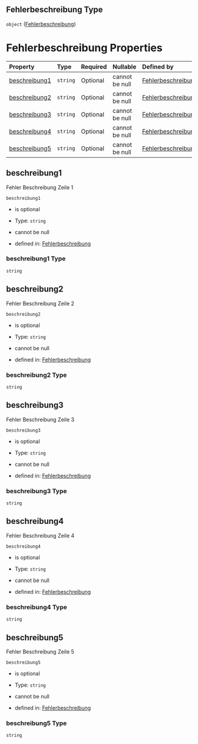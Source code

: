 ## Fehlerbeschreibung Type

`object` ([Fehlerbeschreibung](fehlerbeschreibung.md))

# Fehlerbeschreibung Properties

| Property                        | Type     | Required | Nullable       | Defined by                                                                                                                                                                                                      |
| :------------------------------ | :------- | :------- | :------------- | :-------------------------------------------------------------------------------------------------------------------------------------------------------------------------------------------------------------- |
| [beschreibung1](#beschreibung1) | `string` | Optional | cannot be null | [Fehlerbeschreibung](fehlerbeschreibung-properties-beschreibung1.md "https://raw.githubusercontent.com/conuti-gmbh/bo4e-schema/master/schemas/v1/com/Fehlerbeschreibung.schema.json#/properties/beschreibung1") |
| [beschreibung2](#beschreibung2) | `string` | Optional | cannot be null | [Fehlerbeschreibung](fehlerbeschreibung-properties-beschreibung2.md "https://raw.githubusercontent.com/conuti-gmbh/bo4e-schema/master/schemas/v1/com/Fehlerbeschreibung.schema.json#/properties/beschreibung2") |
| [beschreibung3](#beschreibung3) | `string` | Optional | cannot be null | [Fehlerbeschreibung](fehlerbeschreibung-properties-beschreibung3.md "https://raw.githubusercontent.com/conuti-gmbh/bo4e-schema/master/schemas/v1/com/Fehlerbeschreibung.schema.json#/properties/beschreibung3") |
| [beschreibung4](#beschreibung4) | `string` | Optional | cannot be null | [Fehlerbeschreibung](fehlerbeschreibung-properties-beschreibung4.md "https://raw.githubusercontent.com/conuti-gmbh/bo4e-schema/master/schemas/v1/com/Fehlerbeschreibung.schema.json#/properties/beschreibung4") |
| [beschreibung5](#beschreibung5) | `string` | Optional | cannot be null | [Fehlerbeschreibung](fehlerbeschreibung-properties-beschreibung5.md "https://raw.githubusercontent.com/conuti-gmbh/bo4e-schema/master/schemas/v1/com/Fehlerbeschreibung.schema.json#/properties/beschreibung5") |

## beschreibung1

Fehler Beschreibung Zeile 1

`beschreibung1`

*   is optional

*   Type: `string`

*   cannot be null

*   defined in: [Fehlerbeschreibung](fehlerbeschreibung-properties-beschreibung1.md "https://raw.githubusercontent.com/conuti-gmbh/bo4e-schema/master/schemas/v1/com/Fehlerbeschreibung.schema.json#/properties/beschreibung1")

### beschreibung1 Type

`string`

## beschreibung2

Fehler Beschreibung Zeile 2

`beschreibung2`

*   is optional

*   Type: `string`

*   cannot be null

*   defined in: [Fehlerbeschreibung](fehlerbeschreibung-properties-beschreibung2.md "https://raw.githubusercontent.com/conuti-gmbh/bo4e-schema/master/schemas/v1/com/Fehlerbeschreibung.schema.json#/properties/beschreibung2")

### beschreibung2 Type

`string`

## beschreibung3

Fehler Beschreibung Zeile 3

`beschreibung3`

*   is optional

*   Type: `string`

*   cannot be null

*   defined in: [Fehlerbeschreibung](fehlerbeschreibung-properties-beschreibung3.md "https://raw.githubusercontent.com/conuti-gmbh/bo4e-schema/master/schemas/v1/com/Fehlerbeschreibung.schema.json#/properties/beschreibung3")

### beschreibung3 Type

`string`

## beschreibung4

Fehler Beschreibung Zeile 4

`beschreibung4`

*   is optional

*   Type: `string`

*   cannot be null

*   defined in: [Fehlerbeschreibung](fehlerbeschreibung-properties-beschreibung4.md "https://raw.githubusercontent.com/conuti-gmbh/bo4e-schema/master/schemas/v1/com/Fehlerbeschreibung.schema.json#/properties/beschreibung4")

### beschreibung4 Type

`string`

## beschreibung5

Fehler Beschreibung Zeile 5

`beschreibung5`

*   is optional

*   Type: `string`

*   cannot be null

*   defined in: [Fehlerbeschreibung](fehlerbeschreibung-properties-beschreibung5.md "https://raw.githubusercontent.com/conuti-gmbh/bo4e-schema/master/schemas/v1/com/Fehlerbeschreibung.schema.json#/properties/beschreibung5")

### beschreibung5 Type

`string`
